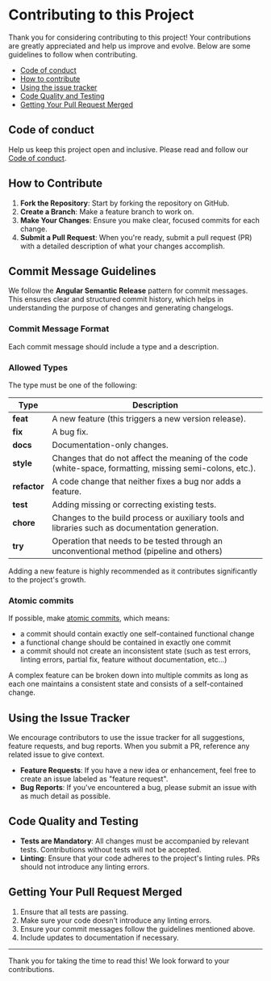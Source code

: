 # Contributing to this Project

Thank you for considering contributing to this project! Your contributions are greatly appreciated and help us improve and evolve. Below are some guidelines to follow when contributing.

- [Code of conduct](#code-of-conduct)
- [How to contribute](#how-to-contribute)
- [Using the issue tracker](#using-the-issue-tracker)
- [Code Quality and Testing](#code-quality-and-testing)
- [Getting Your Pull Request Merged](#getting-your-pull-request-merged)

## Code of conduct

Help us keep this project open and inclusive. Please read and follow our [Code of conduct](CODE_OF_CONDUCT.md).

## How to Contribute

1. **Fork the Repository**: Start by forking the repository on GitHub.
2. **Create a Branch**: Make a feature branch to work on.
3. **Make Your Changes**: Ensure you make clear, focused commits for each change.
4. **Submit a Pull Request**: When you're ready, submit a pull request (PR) with a detailed description of what your changes accomplish.

## Commit Message Guidelines

We follow the **Angular Semantic Release** pattern for commit messages. This ensures clear and structured commit history, which helps in understanding the purpose of changes and generating changelogs. 

### Commit Message Format

Each commit message should include a type and a description.

### Allowed Types

The type must be one of the following:

| Type         | Description                                                                                              |
| ------------ | -------------------------------------------------------------------------------------------------------- |
| **feat**     | A new feature (this triggers a new version release).                                                     |
| **fix**      | A bug fix.                                                                                               |
| **docs**     | Documentation-only changes.                                                                              |
| **style**    | Changes that do not affect the meaning of the code (white-space, formatting, missing semi-colons, etc.). |
| **refactor** | A code change that neither fixes a bug nor adds a feature.                                               |
| **test**     | Adding missing or correcting existing tests.                                                             |
| **chore**    | Changes to the build process or auxiliary tools and libraries such as documentation generation.          |
| **try**      | Operation that needs to be tested through an unconventional method (pipeline and others)                 |


Adding a new feature is highly recommended as it contributes significantly to the project's growth.

### Atomic commits

If possible, make [atomic commits](https://en.wikipedia.org/wiki/Atomic_commit), which means:

- a commit should contain exactly one self-contained functional change
- a functional change should be contained in exactly one commit
- a commit should not create an inconsistent state (such as test errors, linting errors, partial fix, feature without documentation, etc...)

A complex feature can be broken down into multiple commits as long as each one maintains a consistent state and consists of a self-contained change.

## Using the Issue Tracker

We encourage contributors to use the issue tracker for all suggestions, feature requests, and bug reports. When you submit a PR, reference any related issue to give context.

- **Feature Requests**: If you have a new idea or enhancement, feel free to create an issue labeled as "feature request".
- **Bug Reports**: If you've encountered a bug, please submit an issue with as much detail as possible.

## Code Quality and Testing

- **Tests are Mandatory**: All changes must be accompanied by relevant tests. Contributions without tests will not be accepted.
- **Linting**: Ensure that your code adheres to the project's linting rules. PRs should not introduce any linting errors.

## Getting Your Pull Request Merged

1. Ensure that all tests are passing.
2. Make sure your code doesn't introduce any linting errors.
3. Ensure your commit messages follow the guidelines mentioned above.
4. Include updates to documentation if necessary.

---

Thank you for taking the time to read this! We look forward to your contributions.